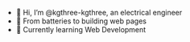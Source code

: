 - 👋 Hi, I’m @kgthree-kgthree, an electrical engineer
- 👀 From batteries to building web pages 
- 🌱 Currently learning Web Development

<!---
kgthree-kgthree/kgthree-kgthree is a ✨ special ✨ repository because its `README.md` (this file) appears on your GitHub profile.
You can click the Preview link to take a look at your changes.
--->
